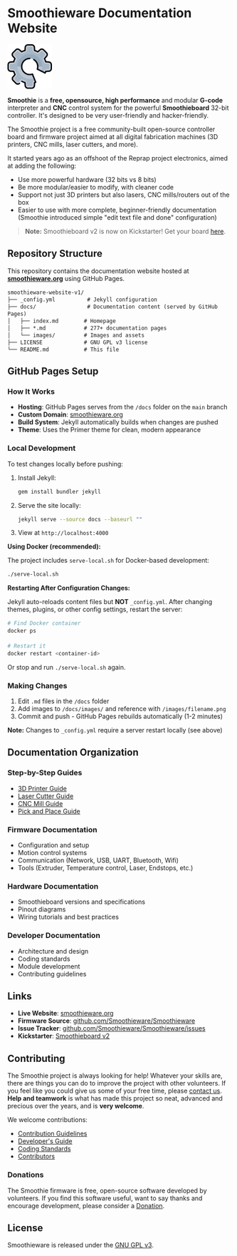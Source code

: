 # Smoothieware Documentation Website

<img src="docs/images/oshw-logo.png" alt="Smoothie Logo" width="100" height="100">

**Smoothie** is a **free, opensource, high performance** and modular **G-code** interpreter and **CNC** control system for the powerful **Smoothieboard** 32-bit controller. It's designed to be very user-friendly and hacker-friendly.

The Smoothie project is a free community-built open-source controller board and firmware project aimed at all digital fabrication machines (3D printers, CNC mills, laser cutters, and more).

It started years ago as an offshoot of the Reprap project electronics, aimed at adding the following:

- Use more powerful hardware (32 bits vs 8 bits)
- Be more modular/easier to modify, with cleaner code
- Support not just 3D printers but also lasers, CNC mills/routers out of the box
- Easier to use with more complete, beginner-friendly documentation (Smoothie introduced simple "edit text file and done" configuration)

> **Note:** Smoothieboard v2 is now on Kickstarter! Get your board [here](https://www.kickstarter.com/projects/arthurwolf/smoothieboard-v2).

## Repository Structure

This repository contains the documentation website hosted at **[smoothieware.org](https://smoothieware.org)** using GitHub Pages.

```
smoothieware-website-v1/
├── _config.yml          # Jekyll configuration
├── docs/                # Documentation content (served by GitHub Pages)
│   ├── index.md        # Homepage
│   ├── *.md            # 277+ documentation pages
│   └── images/         # Images and assets
├── LICENSE             # GNU GPL v3 license
└── README.md           # This file
```

## GitHub Pages Setup

### How It Works

- **Hosting**: GitHub Pages serves from the `/docs` folder on the `main` branch
- **Custom Domain**: [smoothieware.org](https://smoothieware.org)
- **Build System**: Jekyll automatically builds when changes are pushed
- **Theme**: Uses the Primer theme for clean, modern appearance

### Local Development

To test changes locally before pushing:

1. Install Jekyll:
   ```bash
   gem install bundler jekyll
   ```

2. Serve the site locally:
   ```bash
   jekyll serve --source docs --baseurl ""
   ```

3. View at `http://localhost:4000`

**Using Docker (recommended):**

The project includes `serve-local.sh` for Docker-based development:

```bash
./serve-local.sh
```

**Restarting After Configuration Changes:**

Jekyll auto-reloads content files but **NOT** `_config.yml`. After changing themes, plugins, or other config settings, restart the server:

```bash
# Find Docker container
docker ps

# Restart it
docker restart <container-id>
```

Or stop and run `./serve-local.sh` again.

### Making Changes

1. Edit `.md` files in the `/docs` folder
2. Add images to `/docs/images/` and reference with `/images/filename.png`
3. Commit and push - GitHub Pages rebuilds automatically (1-2 minutes)

**Note:** Changes to `_config.yml` require a server restart locally (see above)

## Documentation Organization

### Step-by-Step Guides
- [3D Printer Guide](docs/3d-printer-guide.md)
- [Laser Cutter Guide](docs/laser-cutter-guide.md)
- [CNC Mill Guide](docs/cnc-mill-guide.md)
- [Pick and Place Guide](docs/pick-and-place.md)

### Firmware Documentation
- Configuration and setup
- Motion control systems
- Communication (Network, USB, UART, Bluetooth, Wifi)
- Tools (Extruder, Temperature control, Laser, Endstops, etc.)

### Hardware Documentation
- Smoothieboard versions and specifications
- Pinout diagrams
- Wiring tutorials and best practices

### Developer Documentation
- Architecture and design
- Coding standards
- Module development
- Contributing guidelines

## Links

- **Live Website**: [smoothieware.org](https://smoothieware.org)
- **Firmware Source**: [github.com/Smoothieware/Smoothieware](https://github.com/Smoothieware/Smoothieware)
- **Issue Tracker**: [github.com/Smoothieware/Smoothieware/issues](https://github.com/Smoothieware/Smoothieware/issues)
- **Kickstarter**: [Smoothieboard v2](https://www.kickstarter.com/projects/arthurwolf/smoothieboard-v2)

## Contributing

The Smoothie project is always looking for help! Whatever your skills are, there are things you can do to improve the project with other volunteers. If you feel like you could give us some of your free time, please [contact us](mailto:wolf.arthur@gmail.com). **Help and teamwork** is what has made this project so neat, advanced and precious over the years, and is **very welcome**.

We welcome contributions:
- [Contribution Guidelines](docs/contribution-guidlines.md)
- [Developer's Guide](docs/developers-guide.md)
- [Coding Standards](docs/coding-standards.md)
- [Contributors](https://github.com/Smoothieware/Smoothieware/graphs/contributors)

### Donations

The Smoothie firmware is free, open-source software developed by volunteers. If you find this software useful, want to say thanks and encourage development, please consider a [Donation](https://paypal.me/smoothieware).

## License

Smoothieware is released under the [GNU GPL v3](http://www.gnu.org/licenses/gpl-3.0.en.html).
